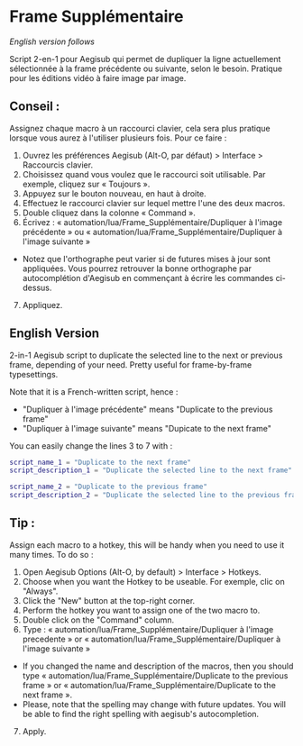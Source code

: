 # Frame Supplémentaire
*English version follows*

 Script 2-en-1 pour Aegisub qui permet de dupliquer la ligne actuellement sélectionnée à la frame précédente ou suivante, selon le besoin. Pratique pour les éditions vidéo à faire image par image.
 
## Conseil : 
Assignez chaque macro à un raccourci clavier, cela sera plus pratique lorsque vous aurez à l'utiliser plusieurs fois.
Pour ce faire :
1. Ouvrez les préférences Aegisub (Alt-O, par défaut) > Interface > Raccourcis clavier.
2. Choisissez quand vous voulez que le raccourci soit utilisable. Par exemple, cliquez sur « Toujours ».
3. Appuyez sur le bouton nouveau, en haut à droite.
4. Effectuez le raccourci clavier sur lequel mettre l'une des deux macros.
5. Double cliquez dans la colonne « Command ».
6. Écrivez : « automation/lua/Frame_Supplémentaire/Dupliquer à l'image précédente » ou « automation/lua/Frame_Supplémentaire/Dupliquer à l'image suivante »
  - Notez que l'orthographe peut varier si de futures mises à jour sont appliquées. Vous pourrez retrouver la bonne orthographe par autocomplétion d'Aegisub en commençant à écrire les commandes ci-dessus.
7. Appliquez.

## English Version

2-in-1 Aegisub script to duplicate the selected line to the next or previous frame, depending of your need. Pretty useful for frame-by-frame typesettings.

Note that it is a French-written script, hence :
- "Dupliquer à l'image précédente" means "Duplicate to the previous frame"
- "Dupliquer à l'image suivante" means "Dupicate to the next frame"

You can easily change the lines 3 to 7 with :
```lua
script_name_1 = "Duplicate to the next frame"
script_description_1 = "Duplicate the selected line to the next frame"

script_name_2 = "Duplicate to the previous frame"
script_description_2 = "Duplicate the selected line to the previous frame"
```

## Tip :
Assign each macro to a hotkey, this will be handy when you need to use it many times.
To do so :
1. Open Aegisub Options (Alt-O, by default) > Interface > Hotkeys.
2. Choose when you want the Hotkey to be useable. For exemple, clic on "Always".
3. Click the "New" button at the top-right corner.
4. Perform the hotkey you want to assign one of the two macro to.
5. Double click on the "Command" column.
6. Type : « automation/lua/Frame_Supplémentaire/Dupliquer à l'image precedente » or « automation/lua/Frame_Supplémentaire/Dupliquer à l'image suivante »
  - If you changed the name and description of the macros, then you should type « automation/lua/Frame_Supplémentaire/Duplicate to the previous frame » or « automation/lua/Frame_Supplémentaire/Duplicate to the next frame ».
  - Please, note that the spelling may change with future updates. You will be able to find the right spelling with aegisub's autocompletion.
7. Apply.

